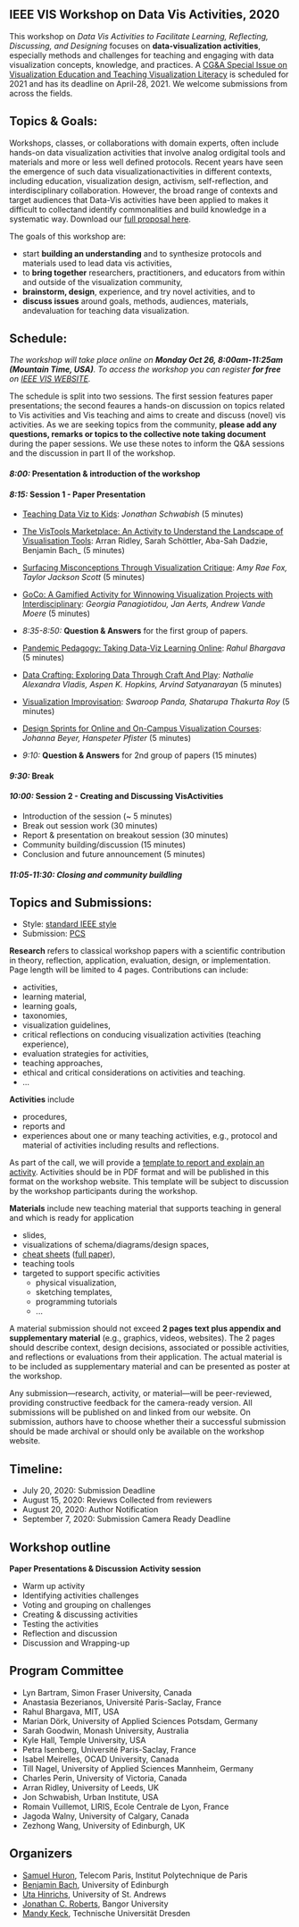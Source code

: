 ## IEEE VIS Workshop on Data Vis Activities, 2020

This workshop on _Data Vis Activities to Facilitate Learning, Reflecting, Discussing, and Designing_ focuses on __data-visualization activities__, especially methods and challenges for teaching and engaging with data visualization concepts, knowledge, and practices. A [CG&A Special Issue on Visualization Education and Teaching Visualization Literacy](https://www.computer.org/digital-library/magazines/cg/call-for-papers-special-issue-on-visualization-education-and-teaching-visualization-literacy) is scheduled for 2021 and has its deadline on April-28, 2021. We welcome submissions from across the fields. 

## Topics & Goals:
Workshops, classes, or collaborations with domain experts, often include hands-on data visualization activities that involve analog ordigital tools and materials and more or less well defined protocols. Recent years have seen the emergence of such data visualizationactivities in different contexts, including education, visualization design, activism, self-reflection, and interdisciplinary collaboration. However, the  broad  range of contexts and  target audiences that Data-Vis activities have been applied to makes it difficult to collectand identify commonalities and build knowledge in a systematic way. Download our [full proposal here](VIS2020_Teaching_Workshop.pdf).

The goals of this workshop are:

* start __building an understanding__ and to synthesize protocols and materials used to lead data vis activities,
* to __bring together__ researchers, practitioners, and educators from within and outside of the visualization community,
* __brainstorm, design__, experience, and try novel activities, and to 
* __discuss issues__ around goals, methods, audiences, materials, andevaluation for teaching data visualization.


## Schedule:

_The workshop will take place online on __Monday Oct 26, 8:00am-11:25am (Mountain Time, USA)__. To access the workshop you can register __for free__ on [IEEE VIS WEBSITE](http://ieeevis.org/year/2020/info/registration/conference-registration)._

The schedule is split into two sessions. The first session features paper presentations; the second feaures a hands-on discussion on topics related to Vis activities and Vis teaching and aims to create and discuss (novel) vis activities. As we are seeking topics from the community, __please add any questions, remarks or topics to the collective note taking document__ during the paper sessions. We use these notes to inform the Q&A sessions and the discussion in part II of the workshop.

#### _8:00:_ __Presentation & introduction of the workshop__

#### _8:15:_ __Session 1 - Paper Presentation__
* [Teaching Data Viz to Kids](papers/7405-Schwabish-Jonathan.pdf): _Jonathan Schwabish_ (5 minutes)
* [The VisTools Marketplace: An Activity to Understand the Landscape of Visualisation Tools](papers/1412-Ridley-Arran.pdf): Arran Ridley, Sarah Schöttler, Aba-Sah Dadzie, Benjamin Bach_ (5 minutes)
* [Surfacing Misconceptions Through Visualization Critique](papers/2156-Fox-Amy.pdf): _Amy Rae Fox, Taylor Jackson Scott_ (5 minutes)
* [GoCo: A Gamified Activity for Winnowing Visualization Projects with Interdisciplinary](papers/2154-Panagiotidou-Georgia.pdf): _Georgia Panagiotidou, Jan Aerts, Andrew Vande Moere_ (5 minutes)

* _8:35-8:50:_ __Question & Answers__ for the first group of papers.
  
* [Pandemic Pedagogy: Taking Data-Viz Learning Online](papers/2067-Bhargava-Rahul.pdf): _Rahul Bhargava_ (5 minutes)
* [Data Crafting: Exploring Data Through Craft And Play](papers/3670-Hopkins-Aspen-1column.pdf): _Nathalie Alexandra Vladis, Aspen K. Hopkins, Arvind Satyanarayan_ (5 minutes) 
* [Visualization Improvisation](papers/vis20s-sub3029-cam-i26-footer.pdf): _Swaroop Panda, Shatarupa Thakurta Roy_ (5 minutes)
* [Design Sprints for Online and On-Campus Visualization Courses](papers/9456-Beyer-Johanna.pdf): _Johanna Beyer, Hanspeter Pfister_ (5 minutes)

* _9:10:_ __Question & Answers__ for 2nd group of papers (15 minutes)

#### _9:30:_ __Break__
#### _10:00:_ __Session 2 - Creating and Discussing VisActivities__
* Introduction of the session			(~ 5 minutes)
* Break out session work 			    (30 minutes) 
* Report & presentation on breakout session 	(30 minutes)
* Community building/discussion		(15 minutes)
* Conclusion and future announcement 	(5 minutes)
#### _11:05-11:30:_ _Closing and community buildling_
 

## Topics and Submissions: 

* Style: [standard IEEE style](http://vgtc.org/publications/journal)
* Submission: [PCS](https://new.precisionconference.com)

__Research__ refers to classical workshop papers with a scientific contribution in theory, reflection, application, evaluation, design, or implementation. Page length will be limited to 4 pages. Contributions can include: 
* activities, 
* learning material,
* learning goals,
* taxonomies,
* visualization guidelines,
* critical reflections on conducing visualization activities (teaching experience),
* evaluation strategies for activities, 
* teaching approaches, 
* ethical and critical considerations on activities and teaching.
* ...

__Activities__ include 
* procedures, 
* reports and 
* experiences about one or many teaching activities, e.g., protocol and material of activities including results and reflections. 


As part of the call, we will provide a [template to report and explain an activity](activity-template). Activities should be in PDF format and will be published in this format on the workshop website. This template will be subject to discussion by the workshop participants during the workshop.

__Materials__ include new teaching material that supports teaching in general and which is ready for application 
* slides, 
* visualizations of schema/diagrams/design spaces, 
* [cheat sheets](http://visualizationcheatsheets.github.io) ([full paper](https://visualizationcheatsheets.github.io/Wang2020cheatsheets.pdf)), 
* teaching tools
* targeted to support specific activities 
  * physical visualization, 
  * sketching templates, 
  * programming tutorials
  * ... 
  

A material submission should not exceed __2 pages text plus appendix and supplementary material__ (e.g., graphics, videos, websites). The 2 pages should describe context, design decisions, associated or possible activities, and reflections or evaluations from their application. The actual material is to be included as supplementary material and can be presented as poster at the workshop.

Any submission—research, activity, or material—will be peer-reviewed, providing constructive feedback for the camera-ready version. All submissions will be published on and linked from our website. On submission, authors have to choose whether their a successful submission should be made archival or should only be available on the workshop website.

## Timeline:

* July 20, 2020: Submission Deadline
* August 15, 2020: Reviews Collected from reviewers
* August 20, 2020: Author Notification
* September 7, 2020: Submission Camera Ready Deadline

## Workshop outline

__Paper Presentations & Discussion__
__Activity session__ 
* Warm up activity
* Identifying activities challenges
* Voting and grouping on challenges
* Creating & discussing activities
* Testing the activities
* Reflection and discussion
* Discussion and Wrapping-up

## Program Committee

* Lyn Bartram, Simon Fraser University, Canada
* Anastasia Bezerianos, Université Paris-Saclay, France
* Rahul Bhargava, MIT, USA
* Marian Dörk, University of Applied Sciences Potsdam, Germany
* Sarah Goodwin, Monash University, Australia
* Kyle Hall, Temple University, USA
* Petra Isenberg, Université Paris-Saclay, France
* Isabel Meirelles, OCAD University, Canada
* Till Nagel, University of Applied Sciences Mannheim, Germany
* Charles Perin, University of Victoria, Canada
* Arran Ridley, University of Leeds, UK
* Jon Schwabish, Urban Institute, USA
* Romain Vuillemot, LIRIS, Ecole Centrale de Lyon, France
* Jagoda Walny, University of Calgary, Canada
* Zezhong Wang, University of Edinburgh, UK

## Organizers

* [Samuel Huron](https://perso.telecom-paristech.fr/shuron/#!index.md), Telecom Paris, Institut Polytechnique de Paris
* [Benjamin Bach](http://benjbach.me), University of Edinburgh 
* [Uta Hinrichs](http://utahinrichs.de), University of St. Andrews
* [Jonathan C. Roberts](https://www.bangor.ac.uk/computer-science-and-electronic-engineering/staff/jonathan-roberts/en), Bangor University
* [Mandy Keck](http://www.visual-search.org), Technische Universität Dresden





